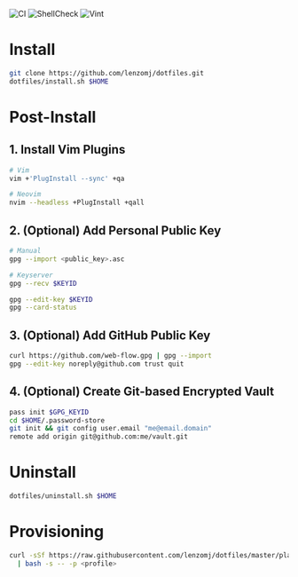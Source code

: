 ![CI](https://github.com/lenzomj/dotfiles/workflows/CI/badge.svg)
![ShellCheck](https://github.com/lenzomj/dotfiles/workflows/ShellCheck/badge.svg)
![Vint](https://github.com/lenzomj/dotfiles/workflows/Vint/badge.svg)

# Install
```bash
git clone https://github.com/lenzomj/dotfiles.git
dotfiles/install.sh $HOME
```

# Post-Install

## 1. Install Vim Plugins
```bash
# Vim
vim +'PlugInstall --sync' +qa

# Neovim
nvim --headless +PlugInstall +qall
```

## 2. (Optional) Add Personal Public Key
```bash
# Manual
gpg --import <public_key>.asc

# Keyserver
gpg --recv $KEYID

gpg --edit-key $KEYID
gpg --card-status
```

## 3. (Optional) Add GitHub Public Key
```bash
curl https://github.com/web-flow.gpg | gpg --import
gpg --edit-key noreply@github.com trust quit
```

## 4. (Optional) Create Git-based Encrypted Vault
```bash
pass init $GPG_KEYID
cd $HOME/.password-store
git init && git config user.email "me@email.domain"
remote add origin git@github.com:me/vault.git
```

# Uninstall
```bash
dotfiles/uninstall.sh $HOME
```

# Provisioning
```bash
curl -sSf https://raw.githubusercontent.com/lenzomj/dotfiles/master/playbook/play \
  | bash -s -- -p <profile>
```
